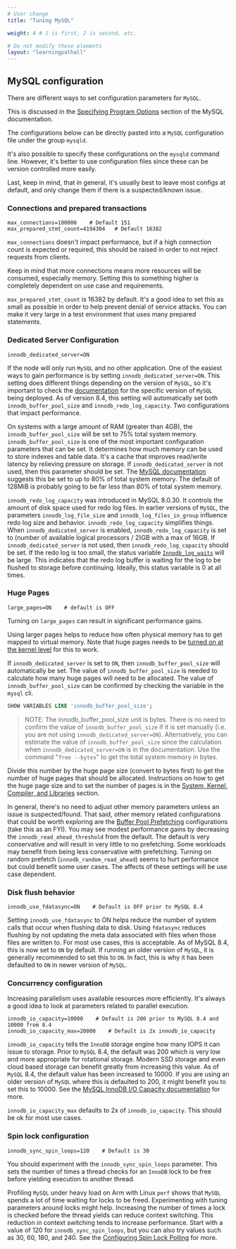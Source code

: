 ```yaml
---
# User change
title: "Tuning MySQL"

weight: 4 # 1 is first, 2 is second, etc.

# Do not modify these elements
layout: "learningpathall"
---
```


##  MySQL configuration

There are different ways to set configuration parameters for `MySQL`. 

This is discussed in the [Specifying Program Options](https://dev.mysql.com/doc/refman/en/program-options.html) section of the MySQL documentation. 

The configurations below can be directly pasted into a `MySQL` configuration file under the group `mysqld`. 

It's also possible to specify these configurations on the `mysqld` command line. However, it's better to use configuration files since these can be version controlled more easily.

Last, keep in mind, that in general, it's usually best to leave most configs at default, and only change them if there is a suspected/known issue.

### Connections and prepared transactions

```
max_connections=100000    # Default 151
max_prepared_stmt_count=4194304   # Default 16382
```

`max_connections` doesn't impact performance, but if a high connection count is expected or required, this should be raised in order to not reject requests from clients. 

Keep in mind that more connections means more resources will be consumed, especially memory. Setting this to something higher is completely dependent on use case and requirements.

`max_prepared_stmt_count` is 16382 by default. It's a good idea to set this as small as possible in order to help prevent denial of service attacks. You can make it very large in a test environment that uses many prepared statements.

### Dedicated Server Configuration
```
innodb_dedicated_server=ON
```
If the node will only run `MySQL` and no other application. One of the easiest ways to gain performance is by setting `innodb_dedicated_server=ON`. This setting does different things depending on the version of `MySQL`, so it's important to check the [documentation](https://dev.mysql.com/doc/refman/en/innodb-dedicated-server.html) for the specific version of `MySQL` being deployed. As of version 8.4, this setting will automatically set both `innodb_buffer_pool_size` and `innodb_redo_log_capacity`. Two configurations that impact performance.

On systems with a large amount of RAM (greater than 4GB), the `innodb_buffer_pool_size` will be set to 75% total system memory. `innodb_buffer_pool_size` is one of the most important configuration parameters that can be set. It determines how much memory can be used to store indexes and table data. It's a cache that improves read/write latency by relieving pressure on storage. If `innodb_dedicated_server` is not used, then this parameter should be set. The [MySQL documentation](https://dev.mysql.com/doc/refman/en/innodb-buffer-pool.html) suggests this be set to up to 80% of total system memory. The default of 128MiB is probably going to be far less than 80% of total system memory.

`innodb_redo_log_capacity` was introduced in MySQL 8.0.30. It controls the amount of disk space used for redo log files. In earlier versions of `MySQL`, the parameters `innodb_log_file_size` and `innodb_log_files_in_group` influence redo log size and behavior. `innodb_redo_log_capacity` simplifies things. When `innodb_dedicated_server` is enabled, `innodb_redo_log_capacity` is set to (number of available logical processors / 2)GB with a max of 16GB. If `innodb_dedicated_server` is not used, then `innodb_redo_log_capacity` should be set. If the redo log is too small, the status variable [`Innodb_log_waits`](https://dev.mysql.com/doc/refman/en/server-status-variables.html#statvar_Innodb_log_waits) will be large. This indicates that the redo log buffer is waiting for the log to be flushed to storage before continuing. Ideally, this status variable is 0 at all times.

### Huge Pages

```
large_pages=ON    # default is OFF
```

Turning on `large_pages` can result in significant performance gains. 

Using larger pages helps to reduce how often physical memory has to get mapped to virtual memory. Note that huge pages needs to be [turned on at the kernel level](/learning-paths/servers-and-cloud-computing/mysql_tune/kernel_comp_lib) for this to work.

If `innodb_dedicated_server` is set to `ON`, then `innodb_buffer_pool_size` will automatically be set. The value of `innodb_buffer_pool_size` is needed to calculate how many huge pages will need to be allocated. The value of `innodb_buffer_pool_size` can be confirmed by checking the variable in the `mysql` cli.

```sql
SHOW VARIABLES LIKE 'innodb_buffer_pool_size';
```

> NOTE: The innodb_buffer_pool_size unit is bytes.
> There is no need to confirm the value of `innodb_buffer_pool_size` if it is set manually (i.e. you are not using `innodb_dedicated_server=ON`).
> Alternatively, you can estimate the value of `innodb_buffer_pool_size` since the calculation when `innodb_dedicated_server=ON` is in the documentation. Use the command "`free --bytes`" to get the total system memory in bytes.

Divide this number by the huge page size (convert to bytes first) to get the number of huge pages that should be allocated. Instructions on how to get the huge page size and to set the number of pages is in the [System, Kernel, Compiler, and Libraries](/learning-paths/servers-and-cloud-computing/mysql_tune/kernel_comp_lib) section.

In general, there's no need to adjust other memory parameters unless an issue is suspected/found. That said, other memory related configurations that could be worth exploring are the [Buffer Pool Prefetching](https://dev.mysql.com/doc/refman/en/innodb-performance-read_ahead.html) configurations (take this as an FYI). You may see modest performance gains by decreasing the `innodb_read_ahead_threshold` from the default. The default is very conservative and will result in very little to no prefetching. Some workloads may benefit from being less conservative with prefetching. Turning on random prefetch (`innodb_random_read_ahead`) seems to hurt performance but could benefit some user cases. The affects of these settings will be use case dependent.

### Disk flush behavior

```
innodb_use_fdatasync=ON    # Default is OFF prior to MySQL 8.4
```

Setting `innodb_use_fdatasync` to ON helps reduce the number of system calls that occur when flushing data to disk. Using `fdatasync` reduces flushing by not updating the meta data associated with files when those files are written to. For most use cases, this is acceptable. As of MySQL 8.4, this is now set to `ON` by default. If running an older version of `MySQL`, it is generally recommended to set this to `ON`. In fact, this is why it has been defaulted to `ON` in newer version of `MySQL`.

### Concurrency configuration

Increasing parallelism uses available resources more efficiently. It's always a good idea to look at parameters related to parallel execution.

```
innodb_io_capacity=10000    # Default is 200 prior to MySQL 8.4 and 10000 from 8.4
innodb_io_capacity_max=20000    # Default is 2x innodb_io_capacity
```

`innodb_io_capacity` tells the `InnoDB` storage engine how many IOPS it can issue to storage. Prior to `MySQL` 8.4, the default was 200 which is very low and more appropriate for rotational storage. Modern SSD storage and even cloud based storage can benefit greatly from increasing this value. As of `MySQL` 8.4, the default value has been increased to 10000. If you are using an older version of `MySQL` where this is defaulted to 200, it might benefit you to set this to 10000. See the [MySQL InnoDB I/O Capacity documentation](https://dev.mysql.com/doc/refman/en/innodb-configuring-io-capacity.html) for more.

`innodb_io_capacity_max` defaults to 2x of `innodb_io_capacity`. This should be ok for most use cases.

### Spin lock configuration

```
innodb_sync_spin_loops=120    # Default is 30
```

You should experiment with the `innodb_sync_spin_loops` parameter. This sets the number of times a thread checks for an `InnoDB` lock to be free before yielding execution to another thread. 

Profiling `MySQL` under heavy load on Arm with Linux `perf` shows that `MySQL` spends a lot of time waiting for locks to be freed. Experimenting with tuning parameters around locks might help. Increasing the number of times a lock is checked before the thread yields can reduce context switching. This reduction in context switching tends to increase performance. Start with a value of 120 for `innodb_sync_spin_loops`, but you can also try values such as 30, 60, 180, and 240. See the [Configuring Spin Lock Polling](https://dev.mysql.com/doc/refman/en/innodb-performance-spin_lock_polling.html) for more.